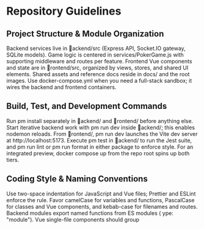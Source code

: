﻿# Repository Guidelines

## Project Structure & Module Organization
Backend services live in ackend/src (Express API, Socket.IO gateway, SQLite models). Game logic is centered in services/PokerGame.js with supporting middleware and routes per feature. Frontend Vue components and state are in rontend/src, organized by views, stores, and shared UI elements. Shared assets and reference docs reside in docs/ and the root images. Use docker-compose.yml when you need a full-stack sandbox; it wires the backend and frontend containers.

## Build, Test, and Development Commands
Run 
pm install separately in ackend/ and rontend/ before anything else. Start iterative backend work with 
pm run dev inside ackend/; this enables nodemon reloads. From rontend/, 
pm run dev launches the Vite dev server at http://localhost:5173. Execute 
pm test in ackend/ to run the Jest suite, and 
pm run lint or 
pm run format in either package to enforce style. For an integrated preview, docker compose up from the repo root spins up both tiers.

## Coding Style & Naming Conventions
Use two-space indentation for JavaScript and Vue files; Prettier and ESLint enforce the rule. Favor camelCase for variables and functions, PascalCase for classes and Vue components, and kebab-case for filenames and routes. Backend modules export named functions from ES modules (	ype: "module"). Vue single-file components should group <script setup>, <template>, then <style scoped>.

## Testing Guidelines
Backend logic is covered by Jest tests colocated with the implementation (e.g., services/PokerGame.test.js). Follow the *.test.js suffix and mirror the module path for new suites. Before pushing, run 
pm test and address any flakiness—poker state transitions need deterministic shuffles via the provided helpers. Frontend currently lacks automated tests; document manual verification steps in the PR until a Vue test harness is introduced.

## Commit & Pull Request Guidelines
History follows Conventional Commits (eat:, ix:, efactor:). Keep messages in the imperative mood and reference an issue ID or Trello card when available. Each PR should explain the gameplay or UI change, note configuration updates, and list test commands executed. Attach screenshots or GIFs for user-facing tweaks. Request at least one teammate review when touching shared game logic.

## Security & Configuration Tips
Copy .env.example in both ackend/ and rontend/ to .env, supplying secrets locally only. Never commit secrets or SQLite files under ackend/data/. Rotate JWT secrets whenever deploying. If you rely on Docker, map the exposed ports carefully to avoid collisions on shared dev machines.
